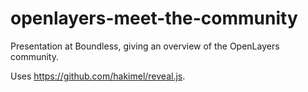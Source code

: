 # openlayers-meet-the-community
Presentation at Boundless, giving an overview of the OpenLayers community.

Uses https://github.com/hakimel/reveal.js.
